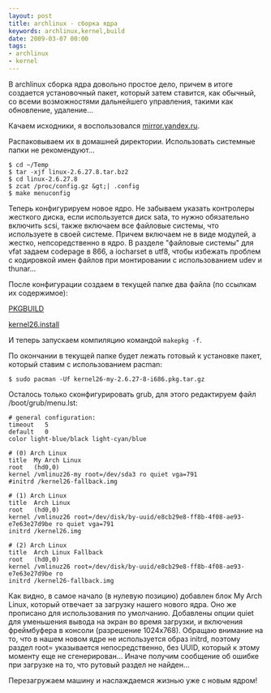 ```yaml
---
layout: post
title: archlinux - сборка ядра
keywords: archlinux,kernel,build
date: 2009-03-07 00:00
tags:
- archlinux
- kernel
---
```

В archlinux сборка ядра довольно простое дело, причем в итоге создается установочный пакет, который затем ставится, как обычный, со всеми возможностями дальнейшего управления, такими как обновление, удаление...

Качаем исходники, я воспользовался <a href="http://mirror.yandex.ru/kernel.org/linux/kernel/v2.6/linux-2.6.27.8.tar.bz2" rel="nofollow">mirror.yandex.ru</a>.

Распаковываем их в домашней директории. Использовать системные папки не рекомендуют...

    $ cd ~/Temp
    $ tar -xjf linux-2.6.27.8.tar.bz2
    $ cd linux-2.6.27.8
    $ zcat /proc/config.gz &gt;| .config
    $ make menuconfig

Теперь конфигурируем новое ядро. Не забываем указать контролеры жесткого диска, если используется диск sata, то нужно обязательно включить scsi, также включаем все файловые системы, что используете в своей системе. Причем включаем не в виде модулей, а жестко, непсоредственно в ядро. В разделе "файловые системы" для vfat задаем codepage в 866, а iocharset в utf8, чтобы избежать проблем с кодировкой имен файлов при монтировании с использованием udev и thunar...

После конфигурации создаем в текущей папке два файла (по ссылкам их содержимое):

<a href="http://textsnip.com/1d82d2" rel="nofollow">PKGBUILD</a>

<a href="http://textsnip.com/8a6399" rel="nofollow">kernel26.install</a>

И теперь запускаем компиляцию командой `makepkg -f`.

По окончании в текущей папке будет лежать готовый к установке пакет, который ставим с использованием pacman:

    $ sudo pacman -Uf kernel26-my-2.6.27-8-i686.pkg.tar.gz

Осталось только сконфигурировать grub, для этого редактируем файл /boot/grub/menu.lst:

    # general configuration:
    timeout   5
    default   0
    color light-blue/black light-cyan/blue

    # (0) Arch Linux
    title  My Arch Linux
    root   (hd0,0)
    kernel /vmlinuz26-my root=/dev/sda3 ro quiet vga=791
    #initrd /kernel26-fallback.img

    # (1) Arch Linux
    title  Arch Linux
    root   (hd0,0)
    kernel /vmlinuz26 root=/dev/disk/by-uuid/e8cb29e8-ff8b-4f08-ae93-e7e63e27d9be ro quiet vga=791
    initrd /kernel26.img

    # (2) Arch Linux
    title  Arch Linux Fallback
    root   (hd0,0)
    kernel /vmlinuz26 root=/dev/disk/by-uuid/e8cb29e8-ff8b-4f08-ae93-e7e63e27d9be ro
    initrd /kernel26-fallback.img

Как видно, в самое начало (в нулевую позицию) добавлен блок My Arch Linux, который отвечает за загрузку нашего нового ядра. Оно же прописано для использования по умолчанию. Добавлены опции quiet для уменьшения вывода на экран во время загрузки, и включения фреймбуфера в консоли (разрешение 1024х768). Обращаю внимание на то, что в нашем новом ядре не используется образ initrd, поэтому раздел root= указывается непосредственно, без UUID, который к этому моменту еще не сгенерирован... Иначе получим сообщение об ошибке при загрузке на то, что рутовый раздел не найден...

Перезагружаем машину и наслаждаемся жизнью уже с новым ядром!
